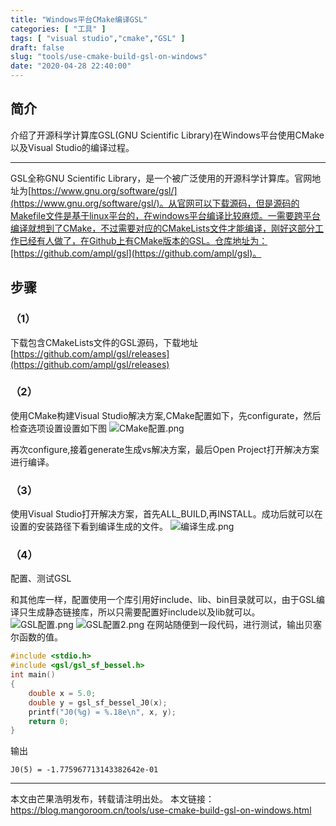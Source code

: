 ```yaml
---
title: "Windows平台CMake编译GSL"
categories: [ "工具" ]
tags: [ "visual studio","cmake","GSL" ]
draft: false
slug: "tools/use-cmake-build-gsl-on-windows"
date: "2020-04-28 22:40:00"
---
```


## 简介

介绍了开源科学计算库GSL(GNU Scientific Library)在Windows平台使用CMake以及Visual Studio的编译过程。

----

 GSL全称GNU Scientific Library，是一个被广泛使用的开源科学计算库。官网地址为[https://www.gnu.org/software/gsl/](https://www.gnu.org/software/gsl/)。从官网可以下载源码，但是源码的Makefile文件是基于linux平台的，在windows平台编译比较麻烦。一需要跨平台编译就想到了CMake，不过需要对应的CMakeLists文件才能编译，刚好这部分工作已经有人做了，在Github上有CMake版本的GSL。仓库地址为：[https://github.com/ampl/gsl](https://github.com/ampl/gsl)。

## 步骤

### （1）

下载包含CMakeLists文件的GSL源码，下载地址[https://github.com/ampl/gsl/releases](https://github.com/ampl/gsl/releases)

### （2）

使用CMake构建Visual Studio解决方案,CMake配置如下，先configurate，然后检查选项设置设置如下图
![CMake配置.png][1]

再次configure,接着generate生成vs解决方案，最后Open Project打开解决方案进行编译。

### （3）

使用Visual Studio打开解决方案，首先ALL_BUILD,再INSTALL。成功后就可以在设置的安装路径下看到编译生成的文件。
![编译生成.png][2]

### （4）

配置、测试GSL

和其他库一样，配置使用一个库引用好include、lib、bin目录就可以，由于GSL编译只生成静态链接库，所以只需要配置好include以及lib就可以。
![GSL配置.png][3]
![GSL配置2.png][4]
在网站随便到一段代码，进行测试，输出贝塞尔函数的值。

```c++
#include <stdio.h>
#include <gsl/gsl_sf_bessel.h>
int main()
{
	double x = 5.0;
	double y = gsl_sf_bessel_J0(x);
	printf("J0(%g) = %.18e\n", x, y);
	return 0;
}
```

输出

```
J0(5) = -1.775967713143382642e-01
```
---------

本文由芒果浩明发布，转载请注明出处。
本文链接：https://blog.mangoroom.cn/tools/use-cmake-build-gsl-on-windows.html

  [1]: https://mango-blog-1255355814.cos.ap-guangzhou.myqcloud.com//cmake-glsl-1.png
  [2]: https://mango-blog-1255355814.cos.ap-guangzhou.myqcloud.com//cmake-glsl-2.png
  [3]: https://mango-blog-1255355814.cos.ap-guangzhou.myqcloud.com//cmake-glsl-3.png
  [4]: https://mango-blog-1255355814.cos.ap-guangzhou.myqcloud.com//cmake-glsl-4.png